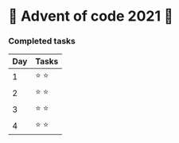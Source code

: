 ﻿# 🎅 Advent of code 2021 🎅

### Completed tasks

Day | Tasks
:------------ | :-------------
1 | :star: :star:
2 | :star: :star:
3 | :star: :star:
4 | :star: :star: